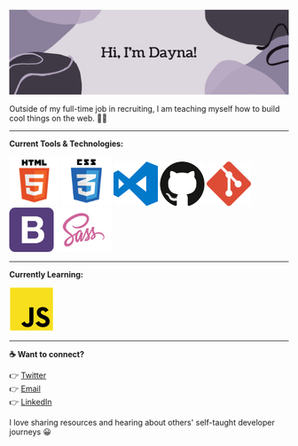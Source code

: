 ![Hero Banner](images/hero-banner.png)

Outside of my full-time job in recruiting, I am teaching myself how to build cool things on the web. :woman_technologist:

---

**Current Tools & Technologies:**

<p float="left">
  <img src="images/html-logo.png" width="90" height="90"/>
  <img src="images/css-logo.png" width="90" height="90"/>
  <img src="images/vs-code-logo.png" width="80" height="80"/>
  <img src="images/github-logo.png" width="80" height="80"/>
  <img src="images/git-logo.png" width="80" height="80"/>
  <img src="images/bootstrap-logo.png" width="80" height="80"/>
  <img src="images/sass-logo.png" width="100" height="80"/>
</p>

---

**Currently Learning:**

<p float="left">
  <img src="images/javascript-logo.png" width="80" height="80"/>
</p>

---

**:coffee: Want to connect?**

:point_right: [Twitter](https://twitter.com/daschl2)<br>
:point_right: [Email](mailto:dayna.schlenker@gmail.com)<br>
:point_right: [LinkedIn](https://www.linkedin.com/in/dayna-schlenker-4b331212b/)

I love sharing resources and hearing about others' self-taught developer journeys :grinning: